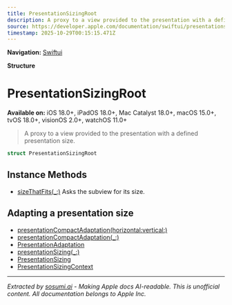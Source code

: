 ```yaml
---
title: PresentationSizingRoot
description: A proxy to a view provided to the presentation with a defined presentation size.
source: https://developer.apple.com/documentation/swiftui/presentationsizingroot
timestamp: 2025-10-29T00:15:15.471Z
---
```


**Navigation:** [Swiftui](/documentation/swiftui)

**Structure**

# PresentationSizingRoot

**Available on:** iOS 18.0+, iPadOS 18.0+, Mac Catalyst 18.0+, macOS 15.0+, tvOS 18.0+, visionOS 2.0+, watchOS 11.0+

> A proxy to a view provided to the presentation with a defined presentation size.

```swift
struct PresentationSizingRoot
```

## Instance Methods

- [sizeThatFits(_:)](/documentation/swiftui/presentationsizingroot/sizethatfits(_:)) Asks the subview for its size.

## Adapting a presentation size

- [presentationCompactAdaptation(horizontal:vertical:)](/documentation/swiftui/view/presentationcompactadaptation(horizontal:vertical:))
- [presentationCompactAdaptation(_:)](/documentation/swiftui/view/presentationcompactadaptation(_:))
- [PresentationAdaptation](/documentation/swiftui/presentationadaptation)
- [presentationSizing(_:)](/documentation/swiftui/view/presentationsizing(_:))
- [PresentationSizing](/documentation/swiftui/presentationsizing)
- [PresentationSizingContext](/documentation/swiftui/presentationsizingcontext)

---

*Extracted by [sosumi.ai](https://sosumi.ai) - Making Apple docs AI-readable.*
*This is unofficial content. All documentation belongs to Apple Inc.*
